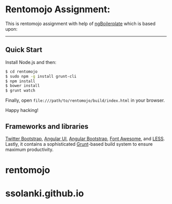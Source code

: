 # Rentomojo Assignment:
This is rentomojo assignment with help of [ngBoilerplate](`https://github.com/ngbp/ngbp`) which is based upon:
***

## Quick Start

Install Node.js and then:

```sh
$ cd rentomojo
$ sudo npm -g install grunt-cli
$ npm install
$ bower install
$ grunt watch
```

Finally, open `file:///path/to/rentomojo/build/index.html` in your browser.

Happy hacking!

## Frameworks and libraries

[Twitter Bootstrap](http://getbootstrap.com),
[Angular UI](http://angular-ui.github.io),
[Angular Bootstrap](http://angular-ui.github.io/bootstrap),
[Font Awesome](http://fortawesome.github.com/Font-Awesome), and
[LESS](http://lesscss.org). Lastly, it contains a sophisticated
[Grunt](http://gruntjs.org)-based build system to ensure maximum productivity.
# rentomojo
# ssolanki.github.io
